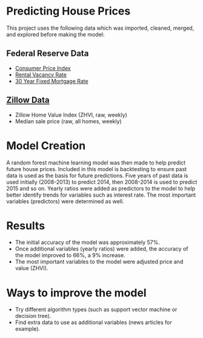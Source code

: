 # Predicting House Prices
This project uses the following data which was imported, cleaned, merged, and explored before making the model: 

## Federal Reserve Data
- [Consumer Price Index](https://fred.stlouisfed.org/series/CPIAUCSL)
- [Rental Vacancy Rate](https://fred.stlouisfed.org/series/RRVRUSQ156N)
- [30 Year Fixed Mortgage Rate](https://fred.stlouisfed.org/series/MORTGAGE30US)

## [Zillow Data](https://www.zillow.com/research/data/)
- Zillow Home Value Index (ZHVI, raw, weekly)
- Median sale price (raw, all homes, weekly)

# Model Creation
A random forest machine learning model was then made to help predict future house prices. Included in this model is backtesting to ensure past data is used as the basis for future predictions. Five years of past data is used initially (2008-2013) to predict 2014, then 2008-2014 is used to predict 2015 and so on. Yearly ratios were added as predictors to the model to help better identify trends for variables such as interest rate. The most important variables (predictors) were determined as well.

# Results
- The initial accuracy of the model was approximately 57%. 
- Once additional variables (yearly ratios) were added, the accuracy of the model improved to 66%, a 9% increase.
- The most important variables to the model were adjusted price and value (ZHVI).

# Ways to improve the model
- Try different algorithm types (such as support vector machine or decision tree).
- Find extra data to use as additional variables (news articles for example).
